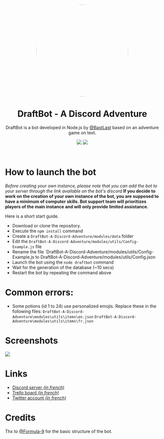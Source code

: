 <center>
<img src="https://cdn.discordapp.com/attachments/456120666874183680/575235193384861716/couronne.png" style="border-radius: 50%; width: 300px">

# **DraftBot - A Discord Adventure**
DraftBot is a bot developed in Node.js by [@BastLast](https://github.com/BastLast) based on an adventure game on text.
<br>

[![](https://img.shields.io/discord/429765017332613120.svg)](https://discord.gg/AP3Wmzb)
[![](https://img.shields.io/github/stars/BastLast/DraftBot-A-Discord-Adventure.svg?label=Stars&style=social)](https://github.com/BastLast/DraftBot-A-Discord-Adventure)

</center>

<br>

# How to launch the bot

*Before creating your own instance, please note that you can add the bot to your server through the link available on the bot's discord*
**If you decide to work on the creation of your own instance of the bot, you are supposed to have a minimum of computer skills. Bot support team will prioritizes players of the main instance and will only provide limited assistance.**

Here is a short start guide.

* Download or clone the repository.
* Execute the `npm install` command
* Create a `DraftBot-A-Discord-Adventure/modules/data` folder
* Edit the `DraftBot-A-Discord-Adventure/modules/utils/Config-Example.js` file
* Rename the file `DraftBot-A-Discord-Adventure/modules/utils/Config-Example.js to DraftBot-A-Discord-Adventure/modules/utils/Config.json
* Launch the bot using the `node draftbot` command
* Wait for the generation of the database (~10 secs)
* Restart the bot by repeating the command above

# Common errors:

* Some potions (id 1 to 24) use personalized emojis. Replace these in the following files:
`DraftBot-A-Discord-Adventure\modules\utils\items\en.json`
`DraftBot-A-Discord-Adventure\modules\utils\items\fr.json`

# Screenshots
![](https://cdn.discordapp.com/attachments/456120666874183680/575235223776788480/tuto.PNG)

# Links
* [Discord server *(in french)*](https://discord.gg/AP3Wmzb)
* [Trello board *(in french)*](https://trello.com/b/mJidA4EI/draftbot)
* [Twitter account *(in french)*](https://twitter.com/DraftBot_?s=09)

# Credits
Thx to [@Formula-9](https://github.com/Formula-9) for the basic structure of the bot.
